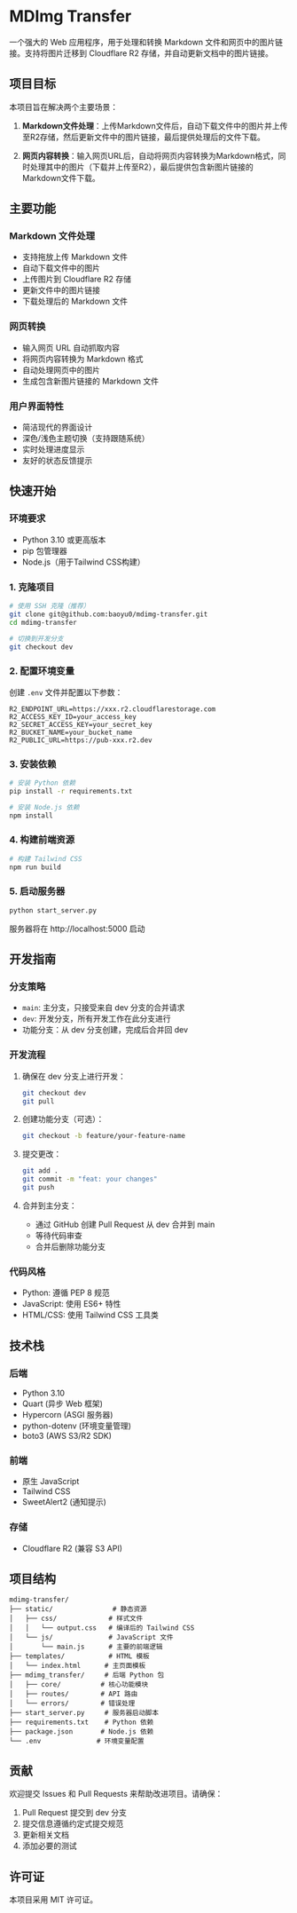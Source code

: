 # MDImg Transfer

一个强大的 Web 应用程序，用于处理和转换 Markdown 文件和网页中的图片链接。支持将图片迁移到 Cloudflare R2 存储，并自动更新文档中的图片链接。

## 项目目标

本项目旨在解决两个主要场景：

1. **Markdown文件处理**：上传Markdown文件后，自动下载文件中的图片并上传至R2存储，然后更新文件中的图片链接，最后提供处理后的文件下载。

2. **网页内容转换**：输入网页URL后，自动将网页内容转换为Markdown格式，同时处理其中的图片（下载并上传至R2），最后提供包含新图片链接的Markdown文件下载。

## 主要功能

### Markdown 文件处理
- 支持拖放上传 Markdown 文件
- 自动下载文件中的图片
- 上传图片到 Cloudflare R2 存储
- 更新文件中的图片链接
- 下载处理后的 Markdown 文件

### 网页转换
- 输入网页 URL 自动抓取内容
- 将网页内容转换为 Markdown 格式
- 自动处理网页中的图片
- 生成包含新图片链接的 Markdown 文件

### 用户界面特性
- 简洁现代的界面设计
- 深色/浅色主题切换（支持跟随系统）
- 实时处理进度显示
- 友好的状态反馈提示

## 快速开始

### 环境要求
- Python 3.10 或更高版本
- pip 包管理器
- Node.js（用于Tailwind CSS构建）

### 1. 克隆项目
```bash
# 使用 SSH 克隆（推荐）
git clone git@github.com:baoyu0/mdimg-transfer.git
cd mdimg-transfer

# 切换到开发分支
git checkout dev
```

### 2. 配置环境变量
创建 `.env` 文件并配置以下参数：
```env
R2_ENDPOINT_URL=https://xxx.r2.cloudflarestorage.com
R2_ACCESS_KEY_ID=your_access_key
R2_SECRET_ACCESS_KEY=your_secret_key
R2_BUCKET_NAME=your_bucket_name
R2_PUBLIC_URL=https://pub-xxx.r2.dev
```

### 3. 安装依赖
```bash
# 安装 Python 依赖
pip install -r requirements.txt

# 安装 Node.js 依赖
npm install
```

### 4. 构建前端资源
```bash
# 构建 Tailwind CSS
npm run build
```

### 5. 启动服务器
```bash
python start_server.py
```

服务器将在 http://localhost:5000 启动

## 开发指南

### 分支策略
- `main`: 主分支，只接受来自 dev 分支的合并请求
- `dev`: 开发分支，所有开发工作在此分支进行
- 功能分支：从 dev 分支创建，完成后合并回 dev

### 开发流程
1. 确保在 dev 分支上进行开发：
   ```bash
   git checkout dev
   git pull
   ```

2. 创建功能分支（可选）：
   ```bash
   git checkout -b feature/your-feature-name
   ```

3. 提交更改：
   ```bash
   git add .
   git commit -m "feat: your changes"
   git push
   ```

4. 合并到主分支：
   - 通过 GitHub 创建 Pull Request 从 dev 合并到 main
   - 等待代码审查
   - 合并后删除功能分支

### 代码风格
- Python: 遵循 PEP 8 规范
- JavaScript: 使用 ES6+ 特性
- HTML/CSS: 使用 Tailwind CSS 工具类

## 技术栈

### 后端
- Python 3.10
- Quart (异步 Web 框架)
- Hypercorn (ASGI 服务器)
- python-dotenv (环境变量管理)
- boto3 (AWS S3/R2 SDK)

### 前端
- 原生 JavaScript
- Tailwind CSS
- SweetAlert2 (通知提示)

### 存储
- Cloudflare R2 (兼容 S3 API)

## 项目结构

```
mdimg-transfer/
├── static/               # 静态资源
│   ├── css/             # 样式文件
│   │   └── output.css   # 编译后的 Tailwind CSS
│   └── js/              # JavaScript 文件
│       └── main.js      # 主要的前端逻辑
├── templates/           # HTML 模板
│   └── index.html      # 主页面模板
├── mdimg_transfer/     # 后端 Python 包
│   ├── core/          # 核心功能模块
│   ├── routes/        # API 路由
│   └── errors/        # 错误处理
├── start_server.py     # 服务器启动脚本
├── requirements.txt    # Python 依赖
├── package.json       # Node.js 依赖
└── .env              # 环境变量配置
```

## 贡献

欢迎提交 Issues 和 Pull Requests 来帮助改进项目。请确保：
1. Pull Request 提交到 dev 分支
2. 提交信息遵循约定式提交规范
3. 更新相关文档
4. 添加必要的测试

## 许可证

本项目采用 MIT 许可证。
